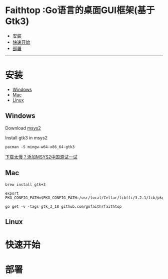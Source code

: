 # Faithtop :Go语言的桌面GUI框架(基于Gtk3)

- [安装](#安装)
- [快速开始](#快速开始)
- [部署](#部署)

---

# 安装

- [Windows](#windows)
- [Mac](#mac)
- [Linux](#linux)

## Windows

Download [msys2](https://www.msys2.org/)

Install gtk3 in msys2
```shell
pacman -S mingw-w64-x86_64-gtk3
```
[下载太慢？添加MSYS2中国源试一试](https://github.com/gofaith/faithtop.gtk3/wiki/MSYS2%E6%BA%90%E9%85%8D%E7%BD%AE)



## Mac

```shell
brew install gtk+3
```

```shell
export PKG_CONFIG_PATH=$PKG_CONFIG_PATH:/usr/local/Cellar/libffi/3.2.1/lib/pkgconfig
```

```shell
go get -v -tags gtk_3_18 github.com/gofaith/faithtop
```

## Linux

# 快速开始


# 部署
